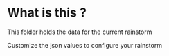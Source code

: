 # What is this ?

This folder holds the data for the current rainstorm

Customize the json values to configure your rainstorm
